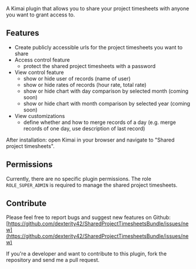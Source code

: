 A Kimai plugin that allows you to share your project timesheets with anyone you want to grant access to.

## Features

- Create publicly accessible urls for the project timesheets you want to share
- Access control feature
  - protect the shared project timesheets with a password
- View control feature
  - show or hide user of records (name of user)
  - show or hide rates of records (hour rate, total rate)
  - show or hide chart with day comparison by selected month (coming soon)
  - show or hide chart with month comparison by selected year (coming soon)
- View customizations
  - define whether and how to merge records of a day (e.g. merge records of one day, use description of last record)


After installation: open Kimai in your browser and navigate to "Shared project timesheets".

## Permissions

Currently, there are no specific plugin permissions. The role `ROLE_SUPER_ADMIN` is required to manage the shared project timesheets.

## Contribute

Please feel free to report bugs and suggest new features on Github: 
[https://github.com/dexterity42/SharedProjectTimesheetsBundle/issues/new](https://github.com/dexterity42/SharedProjectTimesheetsBundle/issues/new)

If you're a developer and want to contribute to this plugin, fork the repository and send me a pull request.
